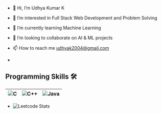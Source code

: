 - 👋 Hi, I’m Udhya Kumar K
- 👀 I’m interested in Full Stack Web Development and Problem Solving
- 🌱 I’m currently learning Machine Learning 
- 💞️ I’m looking to collaborate on AI & ML projects 
- 📫 How to reach me udhyak2004@gmail.com

- 
## Programming Skills 🛠️

| ![C](https://img.shields.io/badge/C-%2300599C.svg?style=for-the-badge&logo=c&logoColor=white) | ![C++](https://img.shields.io/badge/C++-%2300599C.svg?style=for-the-badge&logo=c%2B%2B&logoColor=white) | ![Java](https://img.shields.io/badge/Java-%23ED8B00.svg?style=for-the-badge&logo=java&logoColor=white) |
| --- | --- | --- |
  
- ![Leetcode Stats](https://leetcard.jacoblin.cool/udhyak2004)

